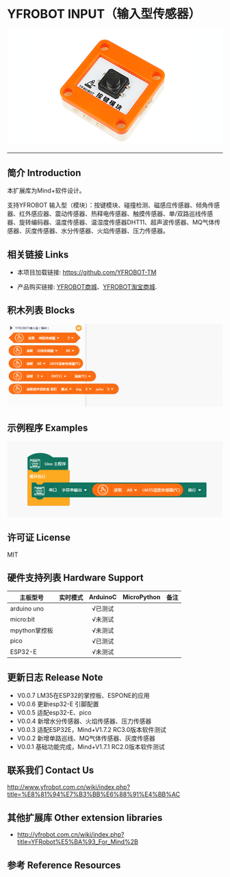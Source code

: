 # YFROBOT INPUT（输入型传感器）

![](./arduinoC/_images/featured.png)

---------------------------------------------------------

## 简介 Introduction

本扩展库为Mind+软件设计。

支持YFROBOT 输入型（模块）：按键模块、碰撞检测、磁感应传感器、倾角传感器、红外感应器、震动传感器、热释电传感器、触摸传感器、单/双路巡线传感器、旋转编码器、温度传感器、温湿度传感器DHT11、超声波传感器、MQ气体传感器、灰度传感器、水分传感器、火焰传感器、压力传感器。


## 相关链接 Links
* 本项目加载链接: https://github.com/YFROBOT-TM

* 产品购买链接: [YFROBOT商城](https://www.yfrobot.com/)、[YFROBOT淘宝商城](https://yfrobot.taobao.com/).


## 积木列表 Blocks
![](./arduinoC/_images/blocks.png)


## 示例程序 Examples
![](./arduinoC/_images/example.png)


## 许可证 License
MIT


## 硬件支持列表 Hardware Support
主板型号                | 实时模式    | ArduinoC   | MicroPython    | 备注
------------------ | :----------: | :----------: | :---------: | -----
arduino uno        |             |       √已测试       |             | 
micro:bit        |             |       √未测试       |             | 
mpython掌控板        |             |        √未测试      |             | 
pico        |             |       √已测试       |             | 
ESP32-E        |             |       √未测试        |             | 


## 更新日志 Release Note
* V0.0.7  LM35在ESP32的掌控板、ESPONE的应用
* V0.0.6  更新esp32-E 引脚配置
* V0.0.5  适配esp32-E、pico
* V0.0.4  新增水分传感器、火焰传感器、压力传感器
* V0.0.3  适配ESP32E，Mind+V1.7.2 RC3.0版本软件测试
* V0.0.2  新增单路巡线、MQ气体传感器、灰度传感器
* V0.0.1  基础功能完成，Mind+V1.7.1 RC2.0版本软件测试


## 联系我们 Contact Us
http://www.yfrobot.com.cn/wiki/index.php?title=%E8%81%94%E7%B3%BB%E6%88%91%E4%BB%AC


## 其他扩展库 Other extension libraries
* http://yfrobot.com.cn/wiki/index.php?title=YFRobot%E5%BA%93_For_Mind%2B


## 参考 Reference Resources
